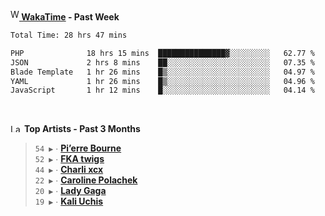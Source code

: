 <img src="https://github.com/dxnter/dxnter/assets/17434202/67b21fa4-d36d-46f9-9dec-f23d976b00ef" alt="WakaTime Logo" width="14" height="18"/><a href="https://wakatime.com/@dxnter" target="_blank"><strong> WakaTime</strong></a><strong> - Past Week</strong>

<!--START_SECTION:waka-->

```txt
Total Time: 28 hrs 47 mins

PHP              18 hrs 15 mins  ███████████████▓░░░░░░░░░   62.77 %
JSON             2 hrs 8 mins    ██░░░░░░░░░░░░░░░░░░░░░░░   07.35 %
Blade Template   1 hr 26 mins    █▒░░░░░░░░░░░░░░░░░░░░░░░   04.97 %
YAML             1 hr 26 mins    █▒░░░░░░░░░░░░░░░░░░░░░░░   04.96 %
JavaScript       1 hr 12 mins    █░░░░░░░░░░░░░░░░░░░░░░░░   04.14 %
```

<!--END_SECTION:waka-->

<br/>

<!--START_LASTFM_ARTISTS:{"period": "3month", "rows": 6}-->
<a href="https://last.fm" target="_blank"><img src="https://user-images.githubusercontent.com/17434202/215290617-e793598d-d7c9-428f-9975-156db1ba89cc.svg" alt="Last.fm Logo" width="18" height="13"/></a> **Top Artists - Past 3 Months**

> `54 ▶️` ∙ **[Pi’erre Bourne](https://www.last.fm/music/Pi%E2%80%99erre+Bourne)**<br/>
> `52 ▶️` ∙ **[FKA twigs](https://www.last.fm/music/FKA+twigs)**<br/>
> `44 ▶️` ∙ **[Charli xcx](https://www.last.fm/music/Charli+xcx)**<br/>
> `22 ▶️` ∙ **[Caroline Polachek](https://www.last.fm/music/Caroline+Polachek)**<br/>
> `20 ▶️` ∙ **[Lady Gaga](https://www.last.fm/music/Lady+Gaga)**<br/>
> `19 ▶️` ∙ **[Kali Uchis](https://www.last.fm/music/Kali+Uchis)**<br/>
<!--END_LASTFM_ARTISTS-->
